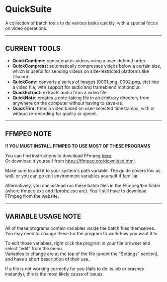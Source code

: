 # QuickSuite

A collection of batch tools to do various tasks quickly, with a special focus on video operations.  

---

## CURRENT TOOLS 

* **QuickCombine:** concatenates videos using a user-defined order.  
* **QuickCompress:** automatically compresses videos below a certain size, which is useful for sending videos on size-restricted platforms like Discord.  
* **QuickConv:** converts a series of images (0001.png, 0002.png, etc) into a video file, with support for audio and frameblend motionblur.  
* **QuickExtract:** extracts audio from a video file.  
* **QuickNote:** creates a note-taking file in an arbitrary directory from anywhere on the computer without having to save-as.  
* **QuickTrim:** trims a video based on user-selected timestamps, with or without re-encoding for quality or speed.  

---

## FFMPEG NOTE 

**!! YOU MUST INSTALL FFMPEG TO USE MOST OF THESE PROGRAMS**  

You can find instructions to download FFmpeg [here](https://docs.google.com/document/d/1Oex7va4IURjw17OT2MK3FHZgC6iVoInT6ZVuctyZ-uI/).  
Or download it yourself from https://ffmpeg.org/download.html.  

Make sure to add it to your system's path variable. The guide covers this as well, or you can go edit environment variables yourself if familiar.  

Alternatively, you can instead run these batch files in the FFmpeg/bin folder (where ffmpeg.exe and ffprobe.exe are). You'll still have to download FFmpeg from the website.  

---

## VARIABLE USAGE NOTE 

All of these programs contain variables inside the batch files themselves. You may need to change these for the program to work how you want it to.  

To edit those variables, right click the program in your file browser and select "edit" from the menu.  
Variables to change are at the top of the file (under the "Settings" section), and have a short description of their use.  

If a file is not working correctly for you (fails to do its job or crashes instantly), this is the most likely cause of issues.  
